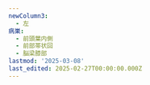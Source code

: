 ```yaml
---
newColumn3:
  - 左
病巣:
  - 前頭葉内側
  - 前部帯状回
  - 脳梁膝部
lastmod: '2025-03-08'
last_edited: 2025-02-27T00:00:00.000Z
---
```



